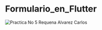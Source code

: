 # Formulario_en_Flutter

![Practica No 5 Requena Alvarez Carlos](https://user-images.githubusercontent.com/81074698/137645747-3eb225ad-4118-4b3d-9947-70aa346c58bb.png)
